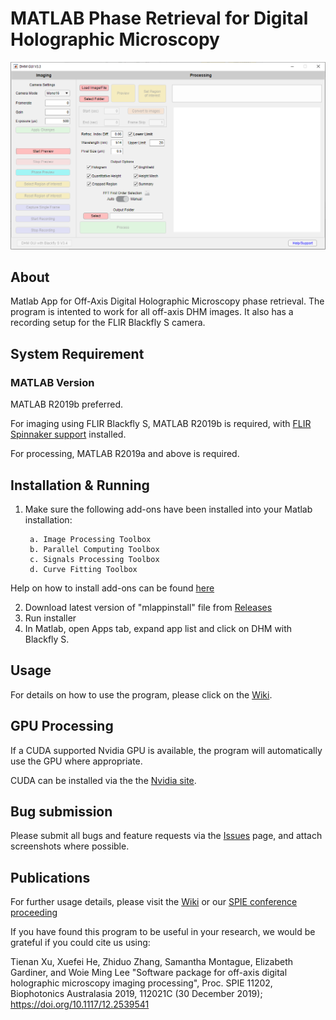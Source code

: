 # MATLAB Phase Retrieval for Digital Holographic Microscopy

![Screenshot](/wiki/blob/GUI_screenshot.PNG)

## About

Matlab App for Off-Axis Digital Holographic Microscopy phase retrieval. The program is intented to work for all off-axis DHM images. It also has a recording setup for the FLIR Blackfly S camera.

## System Requirement
### MATLAB Version
MATLAB R2019b preferred.

For imaging using FLIR Blackfly S, MATLAB R2019b is required, with [FLIR Spinnaker support](https://au.mathworks.com/matlabcentral/fileexchange/69202-flir-spinnaker-support-by-image-acquisition-toolbox) installed.

For processing, MATLAB R2019a and above is required.

## Installation & Running

1. Make sure the following add-ons have been installed into your Matlab installation:

		a. Image Processing Toolbox
		b. Parallel Computing Toolbox 
		c. Signals Processing Toolbox 
		d. Curve Fitting Toolbox

Help on how to install add-ons can be found [here](https://au.mathworks.com/help/matlab/matlab_env/get-add-ons.html)

2. Download latest version of "mlappinstall" file from [Releases](https://github.com/PurelyWhite/DHM_MATLAB_ANUAOLAB/releases)
3. Run installer
4. In Matlab, open Apps tab, expand app list and click on DHM with Blackfly S.

## Usage

For details on how to use the program, please click on the [Wiki](https://github.com/PurelyWhite/DHM_MATLAB_ANUAOLAB/wiki).

## GPU Processing

If a CUDA supported Nvidia GPU is available, the program will automatically use the GPU where appropriate.

CUDA can be installed via the the [Nvidia site](https://developer.nvidia.com/cuda-downloads).

## Bug submission

Please submit all bugs and feature requests via the [Issues](https://github.com/PurelyWhite/DHM_MATLAB_ANUAOLAB/issues) page, and attach screenshots where possible.

## Publications

For further usage details, please visit the [Wiki](https://github.com/PurelyWhite/DHM_MATLAB_ANUAOLAB/wiki) or our [SPIE conference proceeding](https://www.spiedigitallibrary.org/conference-proceedings-of-spie/11202/112021C/Software-package-for-off-axis-digital-holographic-microscopy-imaging-processing/10.1117/12.2539541.full)

If you have found this program to be useful in your research, we would be grateful if you could cite us using:

Tienan Xu, Xuefei He, Zhiduo Zhang, Samantha Montague, Elizabeth Gardiner, and Woie Ming Lee "Software package for off-axis digital holographic microscopy imaging processing", Proc. SPIE 11202, Biophotonics Australasia 2019, 112021C (30 December 2019); https://doi.org/10.1117/12.2539541 
